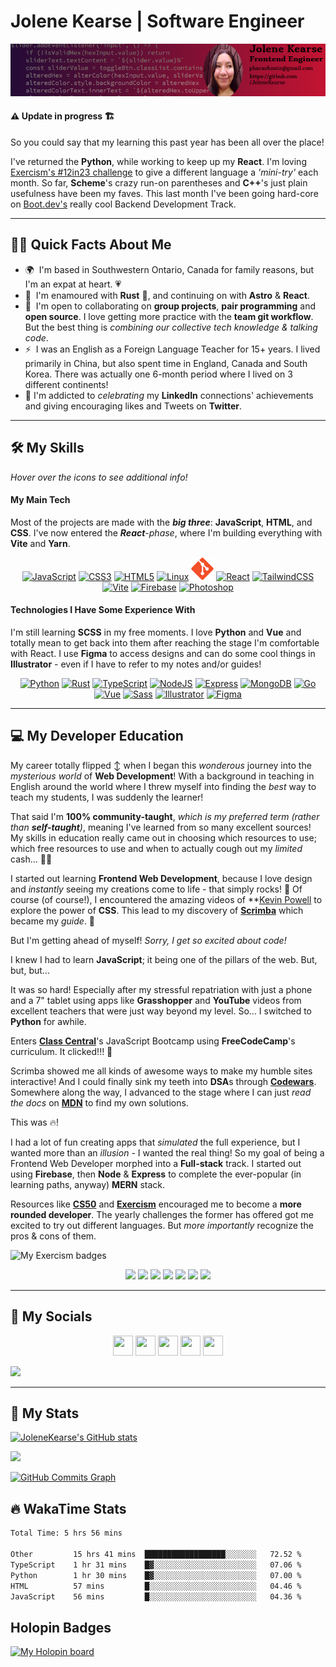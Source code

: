 
  <h1>Jolene Kearse | Software Engineer <img src="https://komarev.com/ghpvc/?username=JoleneKearse&style=flat-square&color=blue" alt=""/></h1>

<img src="img.png">

#### ⚠️ Update in progress 🏗️



So you could say that my learning this past year has been all over the place!

I've returned the **Python**, while working to keep up my **React**. I'm loving [Exercism's #12in23 challenge](https://exercism.org/challenges/12in23) to give a different language a _'mini-try'_ each month. So far, **Scheme**'s crazy run-on parentheses and **C++**'s just plain usefulness have been my faves.  This last month I've been going hard-core on [Boot.dev's](https://www.boot.dev/) really cool Backend Development Track.

<hr>

## 🏃‍♀️ Quick Facts About Me

- 🌍  I'm based in Southwestern Ontario, Canada for family reasons, but I'm an expat at heart. 💗
- 🧠  I'm enamoured with **Rust** 🦀, and continuing on with **Astro** & **React**.
- 🤝  I'm open to collaborating on **group projects**, **pair programming** and **open source**. I love getting more practice with the **team git workflow**. But the best thing is *combining our collective tech knowledge & talking code*.
- ⚡  I was an English as a Foreign Language Teacher for 15+ years. I lived primarily in China, but also spent time in England, Canada and South Korea. There was actually one 6-month period where I lived on 3 different continents!
- 🥰 I'm addicted to _celebrating_ my **LinkedIn** connections' achievements and giving encouraging likes and Tweets on **Twitter**.
<hr>

## 🛠️ My Skills

_Hover over the icons to see additional info!_

#### My Main Tech 

Most of the projects are made with the **_big three_**: **JavaScript**, **HTML**, and **CSS**. I've now entered the _**React**-phase_, where I'm building everything with **Vite** and **Yarn**.

<p align="center">
<a href="https://developer.mozilla.org/en-US/docs/Web/JavaScript" target="_blank" rel="noreferrer"><img src="https://raw.githubusercontent.com/danielcranney/readme-generator/main/public/icons/skills/javascript-colored.svg" width="36" height="36" alt="JavaScript" title="JavaScript: Hard-core learning this past year"/></a>
<a href="https://www.w3.org/TR/CSS/#css" target="_blank" rel="noreferrer"><img src="https://raw.githubusercontent.com/danielcranney/readme-generator/main/public/icons/skills/css3-colored.svg" width="36" height="36" alt="CSS3" title="CSS3: My go-to happy place"/></a>
<a href="https://developer.mozilla.org/en-US/docs/Glossary/HTML5" target="_blank" rel="noreferrer"><img src="https://raw.githubusercontent.com/danielcranney/readme-generator/main/public/icons/skills/html5-colored.svg" width="36" height="36" alt="HTML5" title="HTML5: Practice using forms, meter, abbr, and other obscure tags"/></a>
<a href="https://www.linux.org" target="_blank" rel="noreferrer"><img src="https://raw.githubusercontent.com/danielcranney/readme-generator/main/public/icons/skills/linux-colored.svg" width="36" height="36" alt="Linux" title="Linux: I love using Fedora WSL2 to code even though it adds higher complexity" /></a>
<a href="https://www.adobe.com/uk/products/photoshop.html" target="_blank" rel="noreferrer"><img src="https://github.com/devicons/devicon/blob/master/icons/git/git-original.svg" width="36" height="36" alt="Git" title="Git: Experience working with teams not just little old me"/></a>
<a href="https://reactjs.org/" target="_blank" rel="noreferrer"><img src="https://raw.githubusercontent.com/danielcranney/readme-generator/main/public/icons/skills/react-colored.svg" width="36" height="36" alt="React" title="React: My very first framework"/></a>
<a href="https://tailwindcss.com/" target="_blank" rel="noreferrer"><img src="https://raw.githubusercontent.com/danielcranney/readme-generator/main/public/icons/skills/tailwindcss-colored.svg" width="36" height="36" alt="TailwindCSS" title="Tailwind CSS: Became a convert this year, after learning to set it up and work in the config myself" /></a>
<a href="https://vitejs.dev/" target="_blank" rel="noreferrer"><img src="https://raw.githubusercontent.com/danielcranney/readme-generator/main/public/icons/skills/vite-colored.svg" width="36" height="36" alt="Vite" title="Vite: Please, even React says create-react-app is deprecated" /></a>
<a href="https://firebase.google.com/" target="_blank" rel="noreferrer"><img src="https://raw.githubusercontent.com/danielcranney/readme-generator/main/public/icons/skills/firebase-colored.svg" width="36" height="36" alt="Firebase" title="Firebase: A solid & simple backend" /></a>
<a href="https://www.adobe.com/uk/products/photoshop.html" target="_blank" rel="noreferrer"><img src="https://raw.githubusercontent.com/danielcranney/readme-generator/main/public/icons/skills/photoshop-colored.svg" width="36" height="36" alt="Photoshop" title="Photoshop: My mainstay for roughly 20 years"/></a>
</p>

#### Technologies I Have Some Experience With

I'm still learning **SCSS** in my free moments. I love **Python** and **Vue** and totally mean to get back into them after reaching the stage I'm comfortable with React. I use **Figma** to access designs and can do some cool things in **Illustrator** - even if I have to refer to my notes and/or guides!

<p align="center">
<a href="https://www.python.org/" target="_blank" rel="noreferrer"><img src="https://raw.githubusercontent.com/danielcranney/readme-generator/main/public/icons/skills/python-colored.svg" width="36" height="36" alt="Python" title="Python: My go-to for utility apps"/></a>
<a href="https://www.rust-lang.org/" target="_blank" rel="noreferrer"><img src="https://raw.githubusercontent.com/danielcranney/readme-generator/main/public/icons/skills/rust-colored.svg" width="36" height="36" alt="Rust" title="Rust: My new love & language I will personally use the most in 2024" /></a>
  <a href="https://www.typescriptlang.org/" target="_blank" rel="noreferrer"><img src="https://raw.githubusercontent.com/danielcranney/readme-generator/main/public/icons/skills/typescript-colored.svg" width="36" height="36" alt="TypeScript" title="TypeScript: How I satisfy my love of types in the JS realm" /></a>
  <a href="https://nodejs.org/en/" target="_blank" rel="noreferrer"><img src="https://raw.githubusercontent.com/danielcranney/readme-generator/main/public/icons/skills/nodejs-colored.svg" width="36" height="36" alt="NodeJS" title="NodeJS: Still a strong contender" /></a>
  <a href="https://expressjs.com/" target="_blank" rel="noreferrer"><img src="https://raw.githubusercontent.com/danielcranney/readme-generator/main/public/icons/skills/express-colored.svg" width="36" height="36" alt="Express" title="Express: A simple Node JS framework" /></a>
  <a href="https://www.mongodb.com/" target="_blank" rel="noreferrer"><img src="https://raw.githubusercontent.com/danielcranney/readme-generator/main/public/icons/skills/mongodb-colored.svg" width="36" height="36" alt="MongoDB" title="MongoDB: I have experience although I've moved more towards SQL" /></a>
<a href="https://go.dev/doc/" target="_blank" rel="noreferrer"><img src="https://raw.githubusercontent.com/danielcranney/readme-generator/main/public/icons/skills/go-colored.svg" width="36" height="36" alt="Go" title="Go: Had to take a tiny step back to focus on Rust, but will definitely return!" /></a>
<a href="https://vuejs.org/" target="_blank" rel="noreferrer"><img src="https://raw.githubusercontent.com/danielcranney/readme-generator/main/public/icons/skills/vuejs-colored.svg" width="36" height="36" alt="Vue" title="Vue: Built 1 project & would love to get back into"/></a>
<a href="https://sass-lang.com/" target="_blank" rel="noreferrer"><img src="https://raw.githubusercontent.com/danielcranney/readme-generator/main/public/icons/skills/sass-colored.svg" width="36" height="36" alt="Sass" title="Sass: Currently learning SCSS syntax"/></a>
<a href="adobe.com/uk/products/illustrator.html" target="_blank" rel="noreferrer"><img src="https://raw.githubusercontent.com/danielcranney/readme-generator/main/public/icons/skills/illustrator-colored.svg" width="36" height="36" alt="Illustrator" title="Illustrator: Need to refer to notes, but capable"/></a>
<a href="https://www.figma.com/" target="_blank" rel="noreferrer"><img src="https://raw.githubusercontent.com/danielcranney/readme-generator/main/public/icons/skills/figma-colored.svg" width="36" height="36" alt="Figma" title="Figma: Read-only at this stage"/></a>
</p>

<hr>

## 💻 My Developer Education

My career totally flipped ↕️ when I began this *wonderous* journey into the *mysterious world* of **Web Development**!  With a background in teaching in English around the world where I threw myself into finding the *best* way to teach my students, I was suddenly the learner!

That said I'm **100% community-taught**, _which is my preferred term (rather than **self-taught**)_, meaning I've learned from so many excellent sources!   My skills in education really came out in choosing which resources to use; which free resources to use and when to actually cough out my *limited* cash... 🫦🤑

I started out learning **Frontend Web Development**, because I love design and *instantly* seeing my creations come to life - that simply rocks! 🎸  Of course (of course!), I encountered the amazing videos of **[Kevin Powell](https://www.kevinpowell.co/) to explore the power of **CSS**.  This lead to my discovery of **[Scrimba](https://scrimba.com/)** which became my *guide*. 🧭

But I'm getting ahead of myself!  *Sorry, I get so excited about code!*

I knew I had to learn **JavaScript**; it being one of the pillars of the web.  But, but, but...

It was so hard!  Especially after my stressful repatriation with just a phone and a 7" tablet using apps like **Grasshopper** and **YouTube** videos from excellent teachers that were just way beyond my level.  So... I switched to **Python** for awhile.

Enters **[Class Central](https://www.youtube.com/results?search_query=class+central+javascript)**'s JavaScript Bootcamp using **FreeCodeCamp**'s curriculum.  It clicked!!!  💃  

Scrimba showed me all kinds of awesome ways to make my humble sites interactive!  And I could finally sink my teeth into **DSA**s through **[Codewars](https://www.codewars.com/)**.  Somewhere along the way, I advanced to the stage where I can just _read the docs_ on **[MDN](https://developer.mozilla.org/en-US//)** to find my own solutions.

This was 🔥!  

I had a lot of fun creating apps that *simulated* the full experience, but I wanted more than an *illusion* - I wanted the real thing!  So my goal of being a Frontend Web Developer morphed into a **Full-stack** track.  I started out using **Firebase**, then **Node** & **Express** to complete the ever-popular (in learning paths, anyway) **MERN** stack.

Resources like **[CS50](https://pll.harvard.edu/course/cs50-introduction-computer-science)** and **[Exercism](https://exercism.org/)** encouraged me to become a **more rounded developer**.  The yearly challenges the former has offered got me excited to try out different languages.  But *more importantly* recognize the pros & cons of them.  

![My Exercism badges](<img width="883" alt="image" src="https://github.com/JoleneKearse/JoleneKearse/assets/70668540/536c5852-2e6a-4030-a0f0-ff515d2076d4">)




<p align="center">
  <a href="https://scrimba.com/" target="_blank" rel="noreferrer"><img src="https://img.shields.io/badge/scrimba-2B283A?style=for-the-badge&logo=scrimba&logoColor=white"></a> <a href="https://www.freecodecamp.org/" target="_blank" rel="noreferrer"><img src="https://img.shields.io/badge/freecodecamp-27273D?style=for-the-badge&logo=freecodecamp&logoColor=white"></a>  <a href="https://developer.mozilla.org/en-US//" target="_blank" rel="noreferrer"><img src="https://img.shields.io/badge/MDN_Web_Docs-black?style=for-the-badge&logo=mdnwebdocs&logoColor=white"></a>  <a href="https://www.udemy.com/" target="_blank" rel="noreferrer"><img src="https://img.shields.io/badge/Udemy-EC5252?style=for-the-badge&logo=Udemy&logoColor=white"></a>  <a href="https://www.futurelearn.com/" target="_blank" rel="noreferrer"><img src="https://img.shields.io/badge/Future%20Learn-000000?style=for-the-badge&logo=futurelearn&logoColor=white"></a>  <a href="https://www.edx.org/" target="_blank" rel="noreferrer"><img src="https://img.shields.io/badge/Edx-193A3E?style=for-the-badge&logo=edx&logoColor=white"></a>  <a href="https://www.coursera.org/" target="_blank" rel="noreferrer"><img src="https://img.shields.io/badge/Coursera-0056D2?style=for-the-badge&logo=Coursera&logoColor=white"></a>
</p>

<hr>

## 📣 My Socials

<p align="center"> <a href="https://www.linkedin.com/in/jolene-kearse-2562ba218/" target="_blank" rel="noreferrer"><img src="https://raw.githubusercontent.com/danielcranney/readme-generator/main/public/icons/socials/linkedin.svg" width="32" height="32" /></a> <a href="https://www.twitter.com/FromJolene" target="_blank" rel="noreferrer"><img src="https://raw.githubusercontent.com/danielcranney/readme-generator/main/public/icons/socials/twitter.svg" width="32" height="32" /></a>  <a href="https://discord.com/users/Jolene#8258" target="_blank" rel="noreferrer"><img src="https://raw.githubusercontent.com/danielcranney/readme-generator/main/public/icons/socials/discord.svg" width="32" height="32" /></a> <a href="https://www.codepen.io/EnglishWithJolene" target="_blank" rel="noreferrer"><img src="https://raw.githubusercontent.com/danielcranney/readme-generator/main/public/icons/socials/codepen.svg" width="32" height="32" /></a> <a href="https://www.github.com/JoleneKearse" target="_blank" rel="noreferrer"><img src="https://raw.githubusercontent.com/danielcranney/readme-generator/main/public/icons/socials/github.svg" width="32" height="32" /></a> </p>

<a href="https://www.twitter.com/FromJolene" target="_blank" rel="noreferrer"><img
                  src="https://img.shields.io/twitter/follow/FromJolene?logo=twitter&style=for-the-badge&color=0891b2&labelColor=1c1917"
                /></a>

<hr>
  
## 🧮 My Stats

<a href="http://www.github.com/JoleneKearse"><img src="https://github-readme-stats.vercel.app/api?username=JoleneKearse&show_icons=true&hide=&count_private=true&title_color=0891b2&text_color=ffffff&icon_color=0891b2&bg_color=1c1917&hide_border=true&show_icons=true" alt="JoleneKearse's GitHub stats" /></a>

<a href="http://www.github.com/JoleneKearse"><img src="https://github-readme-streak-stats.herokuapp.com/?user=JoleneKearse&stroke=ffffff&background=1c1917&ring=0891b2&fire=0891b2&currStreakNum=ffffff&currStreakLabel=0891b2&sideNums=ffffff&sideLabels=ffffff&dates=ffffff&hide_border=true" /></a>

<a href="http://www.github.com/JoleneKearse"><img src="https://activity-graph.herokuapp.com/graph?username=JoleneKearse&bg_color=1c1917&color=ffffff&line=0891b2&point=ffffff&area_color=1c1917&area=true&hide_border=true&custom_title=GitHub%20Commits%20Graph" alt="GitHub Commits Graph" /></a>

## 🔥 WakaTime Stats
<div>

<!--START_SECTION:waka-->

```txt
Total Time: 5 hrs 56 mins

Other         15 hrs 41 mins  ██████████████████░░░░░░░   72.52 %
TypeScript    1 hr 31 mins    █▓░░░░░░░░░░░░░░░░░░░░░░░   07.06 %
Python        1 hr 30 mins    █▓░░░░░░░░░░░░░░░░░░░░░░░   07.00 %
HTML          57 mins         █░░░░░░░░░░░░░░░░░░░░░░░░   04.46 %
JavaScript    56 mins         █░░░░░░░░░░░░░░░░░░░░░░░░   04.36 %
```

<!--END_SECTION:waka-->


## Holopin Badges

[![My Holopin board](https://holopin.me/@pharaohnutz)](https://holopin.io/@pharaohnutz)
